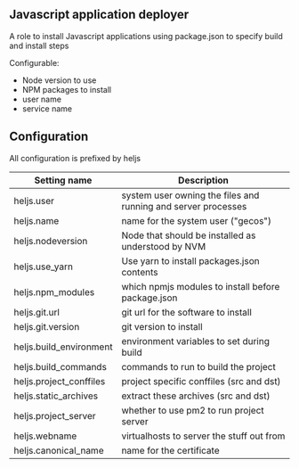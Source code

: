 Javascript application deployer
-------------------------------
A role to install Javascript applications using package.json to specify
build and install steps

Configurable:
- Node version to use
- NPM packages to install
- user name
- service name

Configuration
-------------
All configuration is prefixed by heljs

Setting name | Description
------------ | -----------
heljs.user | system user owning the files and running and server processes
heljs.name | name for the system user ("gecos")
heljs.nodeversion | Node that should be installed as understood by NVM
heljs.use_yarn | Use yarn to install packages.json contents
heljs.npm_modules | which npmjs modules to install before package.json
heljs.git.url | git url for the software to install
heljs.git.version | git version to install
heljs.build_environment | environment variables to set during build
heljs.build_commands | commands to run to build the project
heljs.project_conffiles | project specific conffiles (src and dst)
heljs.static_archives | extract these archives (src and dst)
heljs.project_server | whether to use pm2 to run project server
heljs.webname | virtualhosts to server the stuff out from
heljs.canonical_name | name for the certificate
